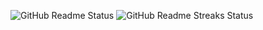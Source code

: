 ![GitHub Readme Status](https://github-readme-stats.vercel.app/api?username=DevBinaryX&show_icons=true&hide_border=true&theme=radical&count_private=true)
![GitHub Readme Streaks Status](https://github-readme-streak-stats.herokuapp.com/?user=DevBinaryX&theme=dark)
